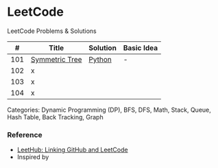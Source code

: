 # LeetCode
LeetCode Problems & Solutions

| # | Title | Solution | Basic Idea |
|---| ----- | -------- | ---------- |
|101|[Symmetric Tree](https://leetcode.com/problems/symmetric-tree/) | [Python](./101-symmetric-tree)|-|
|102|x
|103|x
|104|x


Categories: Dynamic Programming (DP), BFS, DFS, Math, Stack, Queue, Hash Table, Back Tracking, Graph


### Reference
- [LeetHub: Linking GitHub and LeetCode](https://github.com/QasimWani/LeetHub)
- Inspired by 
